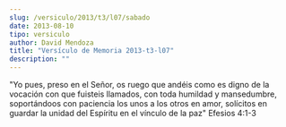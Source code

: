 ```yaml
---
slug: /versiculo/2013/t3/l07/sabado
date: 2013-08-10
tipo: versiculo
author: David Mendoza
title: "Versículo de Memoria 2013-t3-l07"
description: ""
---
```


"Yo pues, preso en el Señor, os ruego que andéis como es digno de la vocación con que fuisteis llamados, con toda humildad y mansedumbre, soportándoos con paciencia los unos a los otros en amor, solícitos en guardar la unidad del Espíritu en el vínculo de la paz" Efesios 4:1-3
